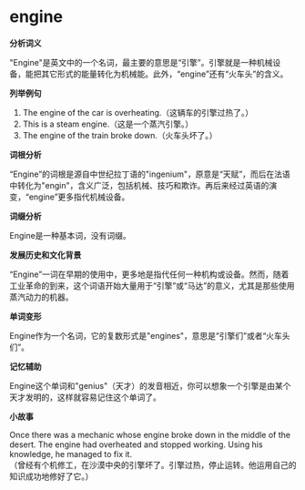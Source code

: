 # engine

**分析词义**

  

"Engine"是英文中的一个名词，最主要的意思是“引擎”。引擎就是一种机械设备，能把其它形式的能量转化为机械能。此外，“engine”还有“火车头”的含义。

  

**列举例句**

  

1.  The engine of the car is overheating.（这辆车的引擎过热了。）
2.  This is a steam engine.（这是一个蒸汽引擎。）
3.  The engine of the train broke down.（火车头坏了。）

  

**词根分析**

  

“Engine”的词根是源自中世纪拉丁语的"ingenium"，原意是“天赋”，而后在法语中转化为"engin"，含义广泛，包括机械、技巧和欺诈。再后来经过英语的演变，“engine”更多指代机械设备。

  

**词缀分析**

  

Engine是一种基本词，没有词缀。

  

**发展历史和文化背景**

  

“Engine”一词在早期的使用中，更多地是指代任何一种机构或设备。然而，随着工业革命的到来，这个词语开始大量用于“引擎”或“马达”的意义，尤其是那些使用蒸汽动力的机器。

  

**单词变形**

  

Engine作为一个名词，它的复数形式是"engines"，意思是“引擎们”或者“火车头们”。

  

**记忆辅助**

  

Engine这个单词和"genius"（天才）的发音相近，你可以想象一个引擎是由某个天才发明的，这样就容易记住这个单词了。

  

**小故事**

  

Once there was a mechanic whose engine broke down in the middle of the desert. The engine had overheated and stopped working. Using his knowledge, he managed to fix it.  
（曾经有个机修工，在沙漠中央的引擎坏了。引擎过热，停止运转。他运用自己的知识成功地修好了它。）

